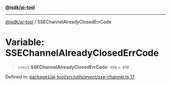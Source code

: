 [**@isdk/ai-tool**](../README.md)

***

[@isdk/ai-tool](../globals.md) / SSEChannelAlreadyClosedErrCode

# Variable: SSEChannelAlreadyClosedErrCode

> `const` **SSEChannelAlreadyClosedErrCode**: `498` = `498`

Defined in: [packages/ai-tool/src/utils/event/sse-channel.ts:17](https://github.com/isdk/ai-tool.js/blob/62dd65284e1c50d2e8546a14ae292154369bdb2c/src/utils/event/sse-channel.ts#L17)
